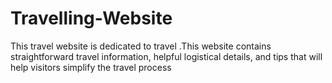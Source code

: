 # Travelling-Website
This travel website is dedicated to travel .This website contains straightforward travel information, helpful logistical details, and tips that will help visitors simplify the travel process
